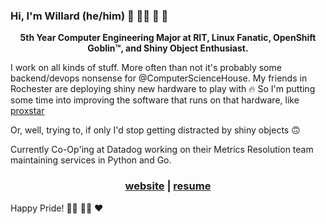 ### Hi, I'm Willard (he/him) 🦎 🏳️‍🌈 🐧 👾

<p align="center">
<strong>5th Year Computer Engineering Major at RIT, Linux Fanatic, OpenShift Goblin™, and Shiny Object Enthusiast.</strong>
</p>

I work on all kinds of stuff. More often than not it's probably some backend/devops nonsense for @ComputerScienceHouse. My friends in Rochester are deploying shiny new hardware to play with 🔥 So I'm putting some time into improving the software that runs on that hardware, like [proxstar](https://github.com/computersciencehouse/proxstar)

Or, well, trying to, if only I'd stop getting distracted by shiny objects 🙃

Currently Co-Op'ing at Datadog working on their Metrics Resolution team maintaining services in Python and Go.

<h3 align="center">
  <a href="https://nilges.me">website</a> | <a href="http://resume.nilges.me">resume</a>
</h3>

Happy Pride! 🏳️‍⚧️ 🏳️‍🌈 ❤️ 
